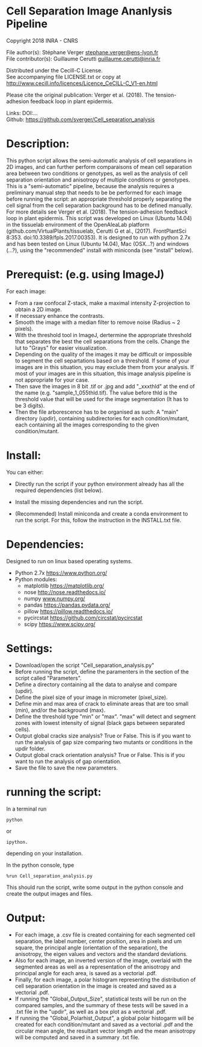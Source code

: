 
        	
Cell Separation Image Ananlysis Pipeline
========================================

Copyright 2018 INRA - CNRS

File author(s): Stéphane Verger <stephane.verger@ens-lyon.fr>\
File contributor(s): Guillaume Cerutti <guillaume.cerutti@inria.fr>

Distributed under the Cecill-C License.\
See accompanying file LICENSE.txt or copy at\
http://www.cecill.info/licences/Licence_CeCILL-C_V1-en.html
       
Please cite the original publication:
Verger et al. (2018). The tension-adhesion feedback loop in plant epidermis.

Links:
DOI:...\
Github: https://github.com/sverger/Cell_separation_analysis


Description:
============                                                                
This python script allows the semi-automatic analysis of cell separations in 2D images, and can further perform comparaisons of mean cell separation area between two conditions or genotypes, as well as the analysis of cell separation orientation and anisotropy of multiple conditions or genotypes. This is a "semi-automatic" pipeline, because the analysis requires a    preliminary manual step that needs to be be performed for each image before running the script: an appropriate threshold properly separating the cell signal from the cell separation background has to be defined manually. For more details see Verger et al. (2018). The tension-adhesion feedback loop in plant epidermis. This script was developed on Linux (Ubuntu 14.04) in the tissuelab environment of the OpenAleaLab platform (github.com/VirtualPlants/tissuelab, Cerutti G et al., (2017). FrontPlantSci 8:353. doi:10.3389/fpls.2017.00353). It is designed to run with python 2.7x and has been tested on Linux (Ubuntu 14.04), Mac (OSX...?) and windows (...?), using the "recommended" install with miniconda (see "install" below).


Prerequist: (e.g. using ImageJ)
============================
For each image:
- From a raw confocal Z-stack, make a maximal intensity Z-projection to obtain a 2D image.
- If necessary enhance the contrasts.
- Smooth the image with a median filter to remove noise (Radius ~ 2 pixels).
- With the threshold tool in ImageJ, dertermine the appropriate threshold that separates the best the cell separations from the cells. Change the lut to "Grays" for easier visualization.
- Depending on the quality of the images it may be difficult or impossible to segment the cell separtations based on a threshold. If some of your images are in this situation, you may exclude them from your analysis. If most of your images are in this situation, this image analysis pipeline is not appropriate for your case.
- Then save the images in 8 bit .tif or .jpg and add "_xxxthld" at the end of the name (e.g. "sample_1_055thld.tif). The value before thld is the threshold value that will be used for the image segmentation (It has to be 3 digits).
- Then the file arborescence has to be organised as such: A "main" directory (updir), containing subdirectories for each condition/mutant, each containing all the images corresponding to the given condition/mutant.


Install:
========
You can either:
- Directly run the script if your python environment already has all the required dependencies (list below).

- Install the missing dependencies and run the script.

- (Recommended) Install miniconda and create a conda environment to run the script. For this, follow the instruction in the INSTALL.txt file.


Dependencies:
=============
Designed to run on linux based operating systems.
- Python 2.7x  		https://www.python.org/
- Python modules:
    - matplotlib 	https://matplotlib.org/
    - nose 		http://nose.readthedocs.io/
    - numpy		www.numpy.org/
    - pandas		https://pandas.pydata.org/
    - pillow		https://pillow.readthedocs.io/
    - pycircstat	https://github.com/circstat/pycircstat
    - scipy		https://www.scipy.org/


Settings:
=========
- Download/open the script "Cell_separation_analysis.py"
- Before running the script, define the paramenters in the section of the script called "Parameters".
- Define a directory containing all the data to analyse and compare (updir).
- Define the pixel size of your image in micrometer (pixel_size).
- Define min and max area of crack to eliminate areas that are too small (min), and/or the background (max).
- Define the threshold type "min" or "max". "max" will detect and segment zones with lowest intensity of signal (black gaps between separated cells).
- Output global cracks size analysis? True or False. This is if you want to run the analysis of gap size comparing two mutants or conditions in the updir folder.
- Output global crack orientation analysis? True or False. This is if you want to run the analysis of gap orientation.
- Save the file to save the new parameters.


running the script:
===================
In a terminal run

	python 
or

	ipython.
depending on your installation.

In the python console, type

	%run Cell_separation_analysis.py

This should run the script, write some output in the python console and create the output images and files.


Output:
=======
- For each image, a .csv file is created containing for each segmented cell separation, the label number, center position, area in pixels and um square, the principal angle (orientation of the separation), the anisotropy, the eigen values and vectors and the standard deviations.
- Also for each image, an inverted version of the image, overlaid with the segmented areas as well as a representation of the anisotropy and principal angle for each area, is saved as a vectorial .pdf.
- Finally, for each image, a polar histogram representing the distribution of cell separation orientation in the image is created and saved as a vectorial .pdf.
- If running the "Global_Output_Size", statistical tests will be run on the compared samples, and the summary of these tests will be saved in a .txt file in the "updir", as well as a box plot as a vectorial .pdf.
- If running the "Global_Polarhist_Output", a global polar histogarm will be created for each condition/mutant and saved as a vectorial .pdf and the circular mean angle, the resultant vector length and the mean anisotropy will be computed and saved in a summary .txt file.





